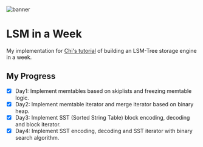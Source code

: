 ![banner](./mini-lsm-book/src/mini-lsm-logo.png)

# LSM in a Week

My implementation for [Chi's tutorial](https://github.com/skyzh/mini-lsm) of building an LSM-Tree storage engine in a week.

## My Progress 

- [x] Day1: Implement memtables based on skiplists and freezing memtable logic.
- [x] Day2: Implement memtable iterator and merge iterator based on binary heap.
- [x] Day3: Implement SST (Sorted String Table) block encoding, decoding and block iterator.
- [x] Day4: Implement SST encoding, decoding and SST iterator with binary search algorithm.
